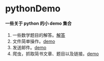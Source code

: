# pythonDemo

#### 一些关于 python 的小 demo 集合

1. 一些数学题目的解答。[解答](https://github.com/YaliixxG/pythonDemo/blob/master/math-demo.py)
2. 文件简单操作。[demo](https://github.com/YaliixxG/pythonDemo/blob/master/file.py)
3. 发送邮件。[demo](https://github.com/YaliixxG/pythonDemo/blob/master/sentEmail.py)
4. 爬虫，抓取简书文章、题目以及链接。[demo](https://github.com/YaliixxG/pythonDemo/blob/master/webCrawler/demo1.py)

